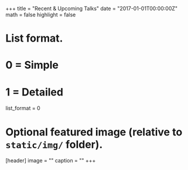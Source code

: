 +++
title = "Recent & Upcoming Talks"
date = "2017-01-01T00:00:00Z"
math = false
highlight = false

# List format.
#   0 = Simple
#   1 = Detailed
list_format = 0

# Optional featured image (relative to `static/img/` folder).
[header]
image = ""
caption = ""
+++

